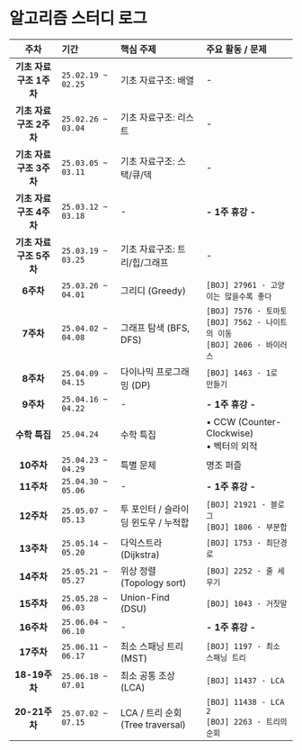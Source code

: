 # 알고리즘 스터디 로그

| 주차 | 기간 | 핵심 주제 | 주요 활동 / 문제 |
| :--: | :-- | :--- | :--- |
| **기초 자료구조 1주차** | `25.02.19 ~ 02.25` | 기초 자료구조: 배열 | - |
| **기초 자료구조 2주차** | `25.02.26 ~ 03.04` | 기초 자료구조: 리스트 | - |
| **기초 자료구조 3주차** | `25.03.05 ~ 03.11` | 기초 자료구조: 스택/큐/덱 | - |
| **기초 자료구조 4주차** | `25.03.12 ~ 03.18` | - | **- 1주 휴강 -** |
| **기초 자료구조 5주차** | `25.03.19 ~ 03.25` | 기초 자료구조: 트리/힙/그래프 | - |
| **6주차** | `25.03.26 ~ 04.01` | 그리디 (Greedy) | `[BOJ] 27961 - 고양이는 많을수록 좋다` |
| **7주차** | `25.04.02 ~ 04.08` | 그래프 탐색 (BFS, DFS) | `[BOJ] 7576 - 토마토`<br>`[BOJ] 7562 - 나이트의 이동`<br>`[BOJ] 2606 - 바이러스` |
| **8주차** | `25.04.09 ~ 04.15` | 다이나믹 프로그래밍 (DP) | `[BOJ] 1463 - 1로 만들기` |
| **9주차** | `25.04.16 ~ 04.22` | - | **- 1주 휴강 -** |
| **수학 특집** | `25.04.24` | 수학 특집 | • CCW (Counter-Clockwise)<br>• 벡터의 외적 |
| **10주차** | `25.04.23 ~ 04.29` | 특별 문제 | 명조 퍼즐 |
| **11주차** | `25.04.30 ~ 05.06` | - | **- 1주 휴강 -** |
| **12주차** | `25.05.07 ~ 05.13` | 투 포인터 / 슬라이딩 윈도우 / 누적합 | `[BOJ] 21921 - 블로그`<br>`[BOJ] 1806 - 부분합` |
| **13주차** | `25.05.14 ~ 05.20` | 다익스트라 (Dijkstra) | `[BOJ] 1753 - 최단경로` |
| **14주차** | `25.05.21 ~ 05.27` | 위상 정렬 (Topology sort) | `[BOJ] 2252 - 줄 세우기` |
| **15주차** | `25.05.28 ~ 06.03` | Union-Find (DSU) | `[BOJ] 1043 - 거짓말` |
| **16주차** | `25.06.04 ~ 06.10` | - | **- 1주 휴강 -** |
| **17주차** | `25.06.11 ~ 06.17` | 최소 스패닝 트리 (MST) | `[BOJ] 1197 - 최소 스패닝 트리` |
| **18-19주차** | `25.06.18 ~ 07.01` | 최소 공통 조상 (LCA) | `[BOJ] 11437 - LCA` |
| **20-21주차** | `25.07.02 ~ 07.15` | LCA / 트리 순회 (Tree traversal) | `[BOJ] 11438 - LCA 2`<br>`[BOJ] 2263 - 트리의 순회` |